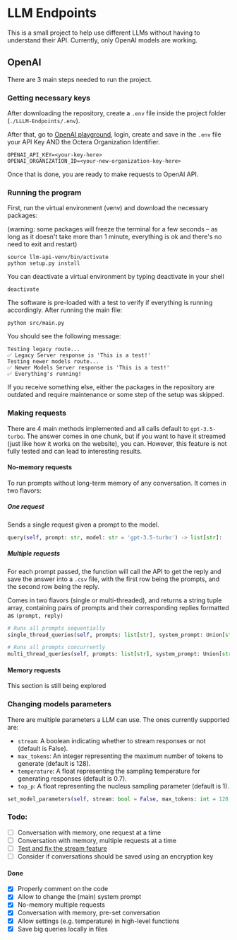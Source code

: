 
# LLM Endpoints

This is a small project to help use different LLMs without having to understand their API.
Currently, only OpenAI models are working.

## OpenAI

There are 3 main steps needed to run the project.

### Getting necessary keys

After downloading the repository, create a ```.env``` file inside the project folder (```./LLLM-Endpoints/.env```).

After that, go to [OpenAI playground](https://platform.openai.com/playground), login, create and save in the ```.env``` file your API Key AND the Octera Organization Identifier.

```
OPENAI_API_KEY=<your-key-here>
OPENAI_ORGANIZATION_ID=<your-new-organization-key-here>
```

Once that is done, you are ready to make requests to OpenAI API.


### Running the program

First, run the virtual environment (venv) and download the necessary packages:

(warning: some packages will freeze the terminal for a few seconds – as long as it doesn't take more than 1 minute, everything is ok and there's no need to exit and restart)

```
source llm-api-venv/bin/activate
python setup.py install
```

You can deactivate a virtual environment by typing deactivate in your shell
```
deactivate
```

The software is pre-loaded with a test to verify if everything is running accordingly.
After running the main file:

```
python src/main.py
```

You should see the following message:

```
Testing legacy route...
✅ Legacy Server response is 'This is a test!'
Testing newer models route...
✅ Newer Models Server response is 'This is a test!'
✅ Everything's running!
```

If you receive something else, either the packages in the repository are outdated and require maintenance or some step of the setup was skipped.

### Making requests

There are 4 main methods implemented and all calls default to ```gpt-3.5-turbo```. The answer comes in one chunk, but if you want to have it streamed (just like how it works on the website), you can. However, this feature is not fully tested and can lead to interesting results.

#### No-memory requests

To run prompts without long-term memory of any conversation. It comes in two flavors:


##### One request

Sends a single request given a prompt to the model. 


```python
query(self, prompt: str, model: str = 'gpt-3.5-turbo') -> list[str]:
```

##### Multiple requests

For each prompt passed, the function will call the API to get the reply and save the answer into a ```.csv``` file, with the first row being the prompts, and the second row being the reply.

Comes in two flavors (single or multi-threaded), and returns a string tuple array, containing pairs of prompts and their corresponding replies formatted as ```(prompt, reply)```

```python
# Runs all prompts sequentially
single_thread_queries(self, prompts: list[str], system_prompt: Union[str, None] = None, model: str = 'gpt-3.5-turbo', query_output_path: str = None, query_output_filename: str = 'result') -> zip

# Runs all prompts concurrently
multi_thread_queries(self, prompts: list[str], system_prompt: Union[str, None] = None, model: str = 'gpt-3.5-turbo', query_output_path: str = None, query_output_filename: str = 'result') -> list[str, str]
```

#### Memory requests

This section is still being explored

<!-- complex_prompt(model, prompt)
#### new_long_term_memory(model, prompt)
#### long_term_memory(model, prompt)
#### peek(model, prompt) -->


### Changing models parameters

There are multiple parameters a LLM can use. The ones currently supported are:

- ```stream```: A boolean indicating whether to stream responses or not (default is False).
- ```max_tokens```: An integer representing the maximum number of tokens to generate (default is 128).
- ```temperature```: A float representing the sampling temperature for generating responses (default is 0.7).
- ```top_p```: A float representing the nucleus sampling parameter (default is 1).

```python
set_model_parameters(self, stream: bool = False, max_tokens: int = 128, temperature: float = 0.7, top_p: float = 1) -> None
```


### Todo:
- [ ] Conversation with memory, one request at a time
- [ ] Conversation with memory, multiple requests at a time
- [ ] [Test and fix the stream feature](https://cookbook.openai.com/examples/how_to_stream_completions)
- [ ] Consider if conversations should be saved using an encryption key

#### Done
- [X] Properly comment on the code
- [X] Allow to change the (main) system prompt
- [X] No-memory multiple requests
- [X] Conversation with memory, pre-set conversation
- [X] Allow settings (e.g. temperature) in high-level functions
- [X] Save big queries locally in files